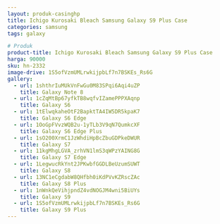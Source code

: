 ```yaml
---
layout: produk-casinghp
title: Ichigo Kurosaki Bleach Samsung Galaxy S9 Plus Case
categories: samsung
tags: galaxy

# Produk
product-title: Ichigo Kurosaki Bleach Samsung Galaxy S9 Plus Case
harga: 90000
sku: hn-2332
image-drive: 1S5ofVzmUMLrwkijpbLf7n7BSKEs_Rs6G
gallery:
  - url: 1shthrIuMUkVnFwGu0M83SPqi6Aqi4uZP
    title: Galaxy Note 8
  - url: 1cZqMtBp67yfkTB8wqfvIZamePPPXAqnp
    title: Galaxy S6
  - url: 1tElwqkaheOtF2BapktTA4IW5DR5kpaK7
    title: Galaxy S6 Edge
  - url: 1OoGpFVvzWQB2u-1yTLb3V9qN7QumkcXF
    title: Galaxy S6 Edge Plus
  - url: 1sO200XrmC1JzWhdiHpBcZbuGDPkeDWUR
    title: Galaxy S7
  - url: 11kgMhgLGVA_zrhVN1lmS3qWPzYAING8G
    title: Galaxy S7 Edge
  - url: 1LegwucRkYnt2JPKwbfGGDLBeUzumSUWT
    title: Galaxy S8
  - url: 13NC1eCgdabW8QHfbh0iKdPVvKZRscZAc
    title: Galaxy S8 Plus
  - url: 1nWnkQeVihjpndZ4vdNOGJM4wni5BiUYs
    title: Galaxy S9
  - url: 1S5ofVzmUMLrwkijpbLf7n7BSKEs_Rs6G
    title: Galaxy S9 Plus
---
```

